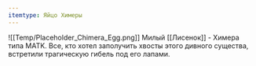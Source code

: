 ```yaml
---
itemtype: Яйцо Химеры
---
```

![[Temp/Placeholder_Chimera_Egg.png]]
Милый [[Лисенок]] - Химера типа MATK. Все, кто хотел заполучить хвосты этого дивного существа, встретили трагическую гибель под его лапами.
